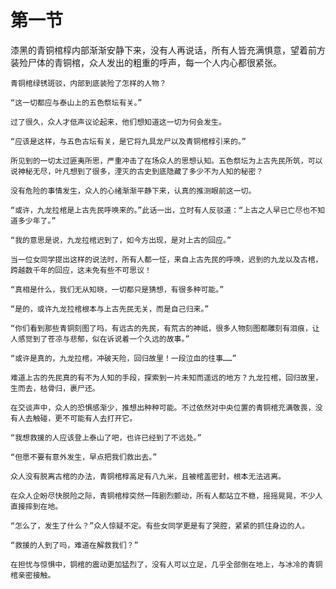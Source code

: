 # 第一节
漆黑的青铜棺椁内部渐渐安静下来，没有人再说话，所有人皆充满惧意，望着前方装殓尸体的青铜棺，众人发出的粗重的呼声，每一个人内心都很紧张。

    青铜棺绿锈斑驳，内部到底装殓了怎样的人物？

    “这一切都应与泰山上的五色祭坛有关。”

    过了很久，众人才低声议论起来，他们想知道这一切为何会发生。

    “应该是这样，与五色古坛有关，是它将九具龙尸以及青铜棺椁引来的。”

    所见到的一切太过匪夷所思，严重冲击了在场众人的思想认知。五色祭坛为上古先民所筑，可以说神秘无尽，叶凡想到了很多，湮灭的古史到底隐藏了多少不为人知的秘密？

    没有危险的事情发生，众人的心绪渐渐平静下来，认真的推测眼前这一切。

    “或许，九龙拉棺是上古先民呼唤来的。”此话一出，立时有人反驳道：“上古之人早已亡尽也不知道多少年了。”

    “我的意思是说，九龙拉棺迟到了，如今方出现，是对上古的回应。”

    当一位女同学提出这样的说法时，所有人都一怔，来自上古先民的呼唤，迟到的九龙以及古棺，跨越数千年的回应，这未免有些不可思议！

    “真相是什么，我们无从知晓，一切都只是猜想，有很多种可能。”

    “是的，或许九龙拉棺根本与上古先民无关，而是自己归来。”

    “你们看到那些青铜刻图了吗，有远古的先民，有荒古的神祗，很多人物刻图都雕刻有泪痕，让人感觉到了苍凉与悲郁，似在诉说着一个久远的故事。”

    “或许是真的，九龙拉棺，冲破天险，回归故里！一段泣血的往事……”

    难道上古的先民真的有不为人知的手段，探索到一片未知而遥远的地方？九龙拉棺，回归故里，生而去，枯骨归，裹尸还。

    在交谈声中，众人的恐惧感渐少，推想出种种可能。不过依然对中央位置的青铜棺充满敬畏，没有人去触碰，更不可能有人去打开它。

    “我想救援的人应该登上泰山了吧，也许已经到了不远处。”

    “但愿不要有意外发生，早点把我们救出去。”

    众人没有脱离古棺的办法，青铜棺椁高足有八九米，且被棺盖密封，根本无法逃离。

    在众人企盼尽快脱险之际，青铜棺椁突然一阵剧烈颤动，所有人都站立不稳，摇摇晃晃，不少人直接摔到在地。

    “怎么了，发生了什么？”众人惊疑不定。有些女同学更是有了哭腔，紧紧的抓住身边的人。

    “救援的人到了吗，难道在解救我们？”

    在担忧与惊惧中，铜棺的震动更加猛烈了，没有人可以立足，几乎全部倒在地上，与冰冷的青铜棺亲密接触。

